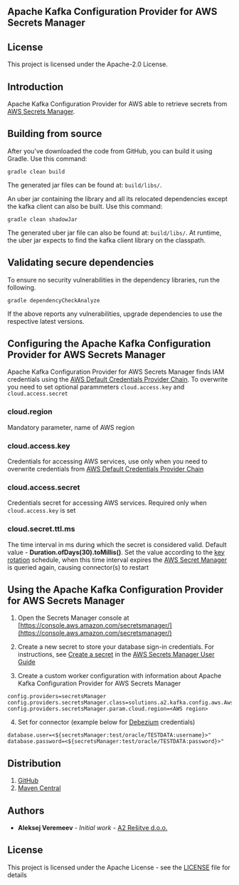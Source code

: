 ## Apache Kafka Configuration Provider for AWS Secrets Manager

## License

This project is licensed under the Apache-2.0 License.

## Introduction
Apache Kafka Configuration Provider for AWS able to retrieve secrets from [AWS Secrets Manager](https://aws.amazon.com/secrets-manager/).

## Building from source
After you've downloaded the code from GitHub, you can build it using Gradle. Use this command:
 
 `gradle clean build`
 
The generated jar files can be found at: `build/libs/`.

An uber jar containing the library and all its relocated dependencies except the kafka client can
 also be built. Use this command: 

`gradle clean shadowJar` 

The generated uber jar file can also be found at: `build/libs/`. At runtime, the uber jar expects to find the kafka
 client library on the classpath.
 
 ## Validating secure dependencies
To ensure no security vulnerabilities in the dependency libraries, run the following.

 `gradle dependencyCheckAnalyze`

If the above reports any vulnerabilities, upgrade dependencies to use the respective latest versions.

## Configuring the Apache Kafka Configuration Provider for AWS Secrets Manager

Apache Kafka Configuration Provider for AWS Secrets Manager finds IAM credentials using the [AWS Default Credentials Provider Chain](https://docs.aws.amazon.com/AWSJavaSDK/latest/javadoc/com/amazonaws/auth/DefaultAWSCredentialsProviderChain.html). To overwrite you need to set optional parammeters `cloud.access.key` and `cloud.access.secret`


### cloud.region
Mandatory parameter, name of AWS region

### cloud.access.key
Credentials for accessing AWS services, use only when you need to overwrite credentials from [AWS Default Credentials Provider Chain](https://docs.aws.amazon.com/AWSJavaSDK/latest/javadoc/com/amazonaws/auth/DefaultAWSCredentialsProviderChain.html)

### cloud.access.secret
Credentials secret for accessing AWS services. Required only when `cloud.access.key` is set

### cloud.secret.ttl.ms

The time interval in ms during which the secret is considered valid. Default value - **Duration.ofDays(30).toMillis()**.
Set the value according to the [key rotation](https://docs.aws.amazon.com/secretsmanager/latest/userguide/rotating-secrets.html) schedule, when this time interval expires the [AWS Secret Manager](https://aws.amazon.com/secrets-manager/) is queried again, causing connector(s) to restart

## Using the Apache Kafka Configuration Provider for AWS Secrets Manager

1. Open the Secrets Manager console at [https://console.aws.amazon.com/secretsmanager/](https://console.aws.amazon.com/secretsmanager/)

2. Create a new secret to store your database sign-in credentials. For instructions, see [Create a secret](https://docs.aws.amazon.com/secretsmanager/latest/userguide/manage_create-basic-secret.html) in the [AWS Secrets Manager User Guide](https://docs.aws.amazon.com/secretsmanager/latest/userguide/intro.html)

3. Create a custom worker configuration with information about Apache Kafka Configuration Provider for AWS Secrets Manager

```
config.providers=secretsManager
config.providers.secretsManager.class=solutions.a2.kafka.config.aws.AwsSecretsManagerProvider
config.providers.secretsManager.param.cloud.region=<AWS region>
```

4. Set for connector (example below for [Debezium](https://debezium.io/) credentials)

```
database.user=<${secretsManager:test/oracle/TESTDATA:username}>"
database.password=<${secretsManager:test/oracle/TESTDATA:password}>"
```

## Distribution
1. [GitHub](https://github.com/averemee-si/aws-secrets-manager-kafka/)
2. [Maven Central](https://mvnrepository.com/artifact/solutions.a2.kafka/aws-secrets-manager-kafka/)

## Authors

* **Aleksej Veremeev** - *Initial work* - [A2 Rešitve d.o.o.](http://a2-solutions.eu/)

## License

This project is licensed under the Apache License - see the [LICENSE](LICENSE) file for details

